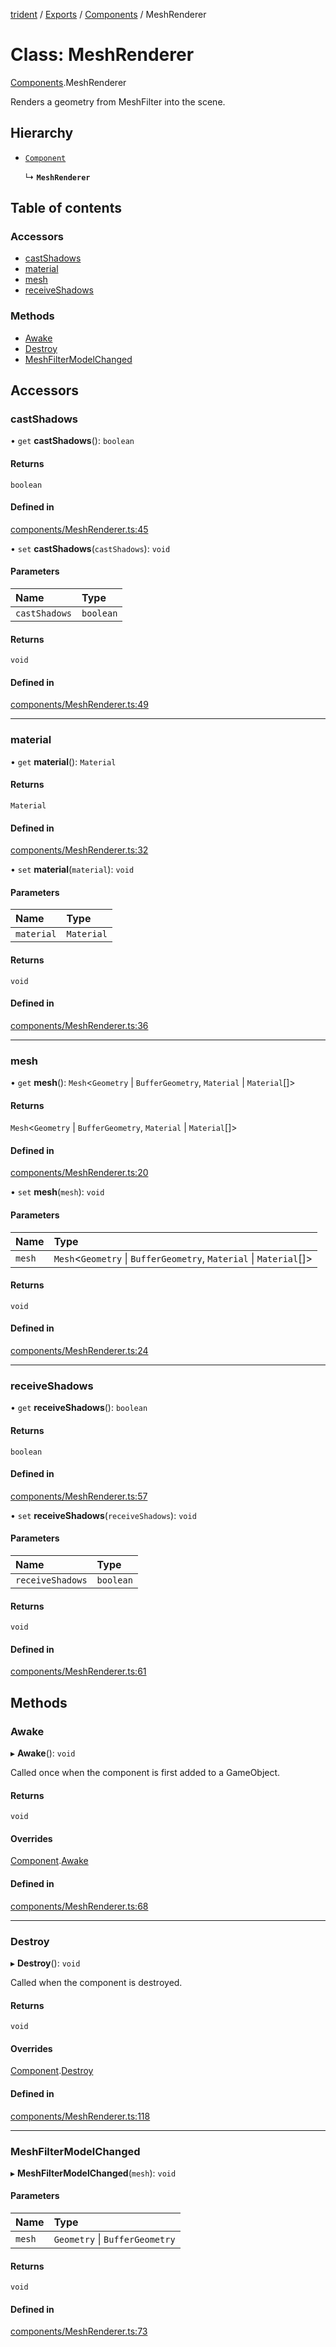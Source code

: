[trident](../README.md) / [Exports](../modules.md) / [Components](../modules/Components.md) / MeshRenderer

# Class: MeshRenderer

[Components](../modules/Components.md).MeshRenderer

Renders a geometry from MeshFilter into the scene.

## Hierarchy

- [`Component`](Components.Component.md)

  ↳ **`MeshRenderer`**

## Table of contents

### Accessors

- [castShadows](Components.MeshRenderer.md#castshadows)
- [material](Components.MeshRenderer.md#material)
- [mesh](Components.MeshRenderer.md#mesh)
- [receiveShadows](Components.MeshRenderer.md#receiveshadows)

### Methods

- [Awake](Components.MeshRenderer.md#awake)
- [Destroy](Components.MeshRenderer.md#destroy)
- [MeshFilterModelChanged](Components.MeshRenderer.md#meshfiltermodelchanged)

## Accessors

### castShadows

• `get` **castShadows**(): `boolean`

#### Returns

`boolean`

#### Defined in

[components/MeshRenderer.ts:45](https://github.com/AIFanatic/Trident/blob/49a3665/src/components/MeshRenderer.ts#L45)

• `set` **castShadows**(`castShadows`): `void`

#### Parameters

| Name | Type |
| :------ | :------ |
| `castShadows` | `boolean` |

#### Returns

`void`

#### Defined in

[components/MeshRenderer.ts:49](https://github.com/AIFanatic/Trident/blob/49a3665/src/components/MeshRenderer.ts#L49)

___

### material

• `get` **material**(): `Material`

#### Returns

`Material`

#### Defined in

[components/MeshRenderer.ts:32](https://github.com/AIFanatic/Trident/blob/49a3665/src/components/MeshRenderer.ts#L32)

• `set` **material**(`material`): `void`

#### Parameters

| Name | Type |
| :------ | :------ |
| `material` | `Material` |

#### Returns

`void`

#### Defined in

[components/MeshRenderer.ts:36](https://github.com/AIFanatic/Trident/blob/49a3665/src/components/MeshRenderer.ts#L36)

___

### mesh

• `get` **mesh**(): `Mesh`<`Geometry` \| `BufferGeometry`, `Material` \| `Material`[]\>

#### Returns

`Mesh`<`Geometry` \| `BufferGeometry`, `Material` \| `Material`[]\>

#### Defined in

[components/MeshRenderer.ts:20](https://github.com/AIFanatic/Trident/blob/49a3665/src/components/MeshRenderer.ts#L20)

• `set` **mesh**(`mesh`): `void`

#### Parameters

| Name | Type |
| :------ | :------ |
| `mesh` | `Mesh`<`Geometry` \| `BufferGeometry`, `Material` \| `Material`[]\> |

#### Returns

`void`

#### Defined in

[components/MeshRenderer.ts:24](https://github.com/AIFanatic/Trident/blob/49a3665/src/components/MeshRenderer.ts#L24)

___

### receiveShadows

• `get` **receiveShadows**(): `boolean`

#### Returns

`boolean`

#### Defined in

[components/MeshRenderer.ts:57](https://github.com/AIFanatic/Trident/blob/49a3665/src/components/MeshRenderer.ts#L57)

• `set` **receiveShadows**(`receiveShadows`): `void`

#### Parameters

| Name | Type |
| :------ | :------ |
| `receiveShadows` | `boolean` |

#### Returns

`void`

#### Defined in

[components/MeshRenderer.ts:61](https://github.com/AIFanatic/Trident/blob/49a3665/src/components/MeshRenderer.ts#L61)

## Methods

### Awake

▸ **Awake**(): `void`

Called once when the component is first added to a GameObject.

#### Returns

`void`

#### Overrides

[Component](Components.Component.md).[Awake](Components.Component.md#awake)

#### Defined in

[components/MeshRenderer.ts:68](https://github.com/AIFanatic/Trident/blob/49a3665/src/components/MeshRenderer.ts#L68)

___

### Destroy

▸ **Destroy**(): `void`

Called when the component is destroyed.

#### Returns

`void`

#### Overrides

[Component](Components.Component.md).[Destroy](Components.Component.md#destroy)

#### Defined in

[components/MeshRenderer.ts:118](https://github.com/AIFanatic/Trident/blob/49a3665/src/components/MeshRenderer.ts#L118)

___

### MeshFilterModelChanged

▸ **MeshFilterModelChanged**(`mesh`): `void`

#### Parameters

| Name | Type |
| :------ | :------ |
| `mesh` | `Geometry` \| `BufferGeometry` |

#### Returns

`void`

#### Defined in

[components/MeshRenderer.ts:73](https://github.com/AIFanatic/Trident/blob/49a3665/src/components/MeshRenderer.ts#L73)
